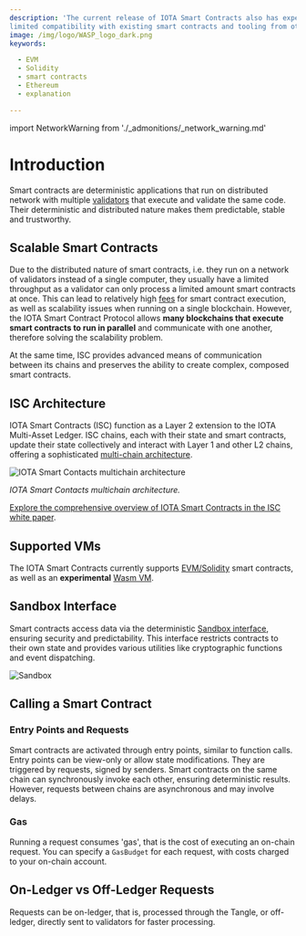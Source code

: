 ```yaml
---
description: 'The current release of IOTA Smart Contracts also has experimental support for EVM/Solidity, providing
limited compatibility with existing smart contracts and tooling from other EVM based chains like Ethereum.'
image: /img/logo/WASP_logo_dark.png
keywords:

  - EVM
  - Solidity
  - smart contracts
  - Ethereum
  - explanation

---
```

import NetworkWarning from './_admonitions/_network_warning.md'

# Introduction

<NetworkWarning/>

Smart contracts are deterministic applications that run on distributed network with multiple
[validators](explanations/validators.md) that execute and validate the same code.
Their deterministic and distributed nature makes them predictable, stable and trustworthy.

## Scalable Smart Contracts

Due to the distributed nature of smart contracts, i.e. they run on a network of validators instead of a single computer,
they usually have a limited throughput as a validator can only process a limited amount smart contracts at once.
This can lead to relatively high [fees](#gas) for smart contract execution, as well as scalability issues when running on 
a single blockchain. However, the IOTA Smart Contract Protocol allows **many blockchains that execute smart contracts to
run in parallel** and communicate with one another, therefore solving the scalability problem.

At the same time, ISC provides advanced means of communication between its chains and preserves the ability to create
complex, composed smart contracts.

## ISC Architecture

IOTA Smart Contracts (ISC) function as a Layer 2 extension to the IOTA Multi-Asset Ledger. ISC chains, each with their
state and smart contracts, update their state collectively and interact with Layer 1 and other L2 chains, offering a
sophisticated [multi-chain architecture](explanations/isc-architecture.md).

![IOTA Smart Contacts multichain architecture](/img/multichain.png 'Click to see the full-size image.')

_IOTA Smart Contacts multichain architecture._

[Explore the comprehensive overview of IOTA Smart Contracts in the ISC white paper](https://files.iota.org/papers/ISC_WP_Nov_10_2021.pdf).

## Supported VMs

The IOTA Smart Contracts currently
supports [EVM/Solidity](getting-started/languages-and-vms.md#evmsolidity-based-smart-contracts)
smart contracts, as well as an **experimental** [Wasm VM](getting-started/languages-and-vms.md#wasm-vm-for-isc).

## Sandbox Interface

Smart contracts access data via the deterministic [Sandbox interface](explanations/sandbox.md), ensuring
security and predictability. This interface restricts contracts to their own state and provides various utilities like cryptographic functions and
event dispatching.

![Sandbox](/img/sandbox.png)

## Calling a Smart Contract

### Entry Points and Requests

Smart contracts are activated through entry points, similar to function calls. Entry points can be view-only or allow state
modifications. They are triggered by requests, signed by senders. Smart contracts on the same chain can
synchronously invoke each other, ensuring deterministic results. However, requests between chains are asynchronous and
may involve delays.

### Gas

Running a request consumes 'gas', that is the cost of executing an on-chain request. You can specify a `GasBudget` 
for each request, with costs charged to your on-chain account. 

## On-Ledger vs Off-Ledger Requests

Requests can be on-ledger, that is, processed through 
the Tangle, or off-ledger, directly sent to validators for faster processing.
